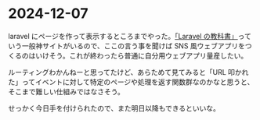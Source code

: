 # 2024-12-07

laravel にページを作って表示するところまでやった。[「Laravel の教科書」](https://note.com/laravelstudy/n/n98f754efc6da)っていう一般神サイトがいるので、ここの言う事を聞けば SNS 風ウェブアプリをつくるのはいけそう。これが終わったら普通に自分用ウェブアプリ量産したい。

ルーティングわかんねーと思ってたけど、あらためて見てみると「URL 叩かれた」ってイベントに対して特定のページや処理を返す関数群なのかなと思うと、そこまで難しい仕組みではなさそう。

せっかく今日手を付けられたので、また明日以降もできるといいな。
